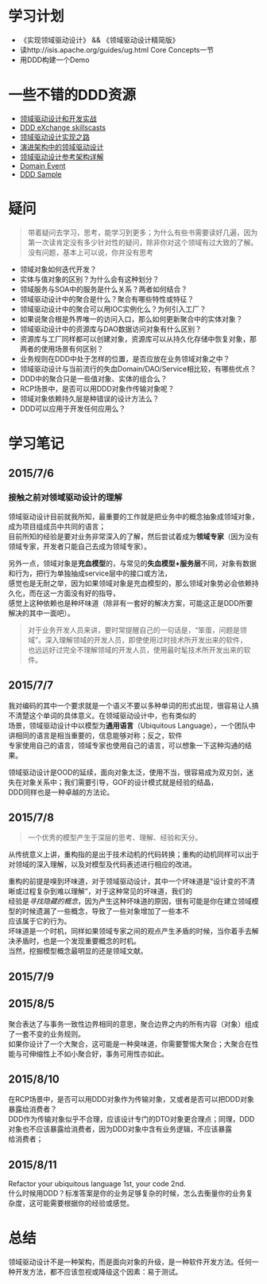 # 学习计划 
+ 《实现领域驱动设计》 && 《领域驱动设计精简版》
+ 读http://isis.apache.org/guides/ug.html Core Concepts一节
+ 用DDD构建一个Demo

# 一些不错的DDD资源
+ [领域驱动设计和开发实战](http://www.infoq.com/cn/articles/ddd-in-practice)
+ [DDD eXchange skillscasts](https://skillsmatter.com/conferences/6453-ddd-exchange-2015#skillscasts)
+ [领域驱动设计实现之路](http://www.infoq.com/cn/articles/implementation-road-of-domain-driven-design?utm_source=infoq&utm_medium=related_content_link&utm_campaign=relatedContent_articles_clk)
+ [演进架构中的领域驱动设计](http://www.infoq.com/cn/articles/ddd-evolving-architecture)
+ [领域驱动设计参考架构详解](http://blog.csdn.net/bluishglc/article/details/6681253)
+ [Domain Event](http://martinfowler.com/eaaDev/DomainEvent.html)
+ [DDD Sample](http://dddsample.sourceforge.net/)

# 疑问
> 带着疑问去学习，思考，能学习到更多；为什么有些书需要读好几遍，因为第一次读肯定没有多少针对性的疑问，除非你对这个领域有过大致的了解。  
> 没有问题，基本上可以说，你并没有思考

+ 领域对象如何迭代开发？
+ 实体与值对象的区别？为什么会有这种划分？
+ 领域服务与SOA中的服务是什么关系？两者如何结合？
+ 领域驱动设计中的聚合是什么？聚合有哪些特性或特征？
+ 领域驱动设计中的聚合可以用IOC实例化么？为何引入工厂？
+ 如果说聚合根是外界唯一的访问入口，那么如何更新聚合中的实体对象？
+ 领域驱动设计中的资源库与DAO数据访问对象有什么区别？
+ 资源库与工厂同样都可以创建对象，资源库可以从持久化存储中恢复对象，那两者的使用场景有何区别？
+ 业务规则在DDD中处于怎样的位置，是否应放在业务领域对象之中？
+ 领域驱动设计与当前流行的失血Domain/DAO/Service相比较，有哪些优点？
+ DDD中的聚合只是一些值对象、实体的组合么？
+ RCP场景中，是否可以用DDD对象作传输对象呢？
+ 领域对象依赖持久层是种错误的设计方法么？
+ DDD可以应用于开发任何应用么？

# 学习笔记
## 2015/7/6
### 接触之前对领域驱动设计的理解

  领域驱动设计目前就我所知，最重要的工作就是把业务中的概念抽象成领域对象，成为项目组成员中共同的语言；  
  目前所知的经验是要对业务非常深入的了解，然后尝试着成为**领域专家**（因为没有领域专家，开发者只能自己去成为领域专家）。

  另外一点，领域对象是**充血模型**的，与常见的**失血模型+服务层**不同，对象有数据和行为，把行为单独抽成service层中的接口或方法，  
  感觉也是无耐之举，因为如果领域对象是充血模型的，那么领域对象势必会依赖持久化，而在这一方面没有好的指导，  
  感觉上这种依赖也是种坏味道（除非有一套好的解决方案，可能这正是DDD所要解决的其中一面吧）。

> 对于业务开发人员来讲，要时常提醒自己的一句话是，“笨蛋，问题是领域”。深入理解领域的开发人员，即使使用过时技术所开发出来的软件，  
> 也远远好过完全不理解领域的开发人员，使用最时髦技术所开发出来的软件。  

## 2015/7/7
  我对编码的其中一个要求就是一个语义不要以多种单词的形式出现，很容易让人搞不清楚这个单词的具体意义。在领域驱动设计中，也有类似的  
  场景，领域驱动设计中以模型为**通用语言**（Ubiquitous Language），一个团队中讲相同的语言是相当重要的，信息能够对称；反之，软件  
  专家使用自己的语言，领域专家也使用自己的语言，可以想象一下这种沟通的结果。  

  领域驱动设计是OOD的延续，面向对象太泛，使用不当，很容易成为双刃剑，迷失在对象关系中；我们需要引导，GOF的设计模式就是经验的结晶，  
  DDD同样也是一种卓越的方法论。

## 2015/7/8
> 一个优秀的模型产生于深层的思考、理解、经验和天分。  

  从传统意义上讲，重构指的是出于技术动机的代码转换；重构的动机同样可以出于对领域的深入理解，以及对模型及代码表述进行相应的改进。  

  重构的前提是嗅到坏味道，对于领域驱动设计，其中一个坏味道是“设计变的不清晰或过程复杂到难以理解”，对于这种常见的坏味道，我们的  
  经验是*寻找隐藏的概念*，因为产生这种坏味道的原因，很有可能是你在建立领域模型的时候遗漏了一些概念，导致了一些对象增加了一些本不  
  应该属于它的行为。  
  坏味道是一个时机，同样如果领域专家之间的观点产生矛盾的时候，当你着手去解决矛盾时，也是一个发现重要概念的时机。  
  当然，挖掘模型概念最明显的还是领域文献。  

## 2015/7/9
## 2015/8/5
  聚合表达了与事务一致性边界相同的意思，聚合边界之内的所有内容（对象）组成了一套不变的业务规则。  
  如果你设计了一个大聚合，这可能是一种臭味道，你需要警惕大聚合；大聚合在性能与可伸缩性上不如小聚合好，事务可用性亦如此。 
## 2015/8/10
  在RCP场景中，是否可以用DDD对象作为传输对象，又或者是否可以把DDD对象暴露给消费者？  
  DDD作为传输对象似乎不合理，应该设计专门的DTO对象更合理点；同理，DDD对象也不应该暴露给消费者，因为DDD对象中含有业务逻辑，不应该暴露  
  给消费者；
## 2015/8/11
  Refactor your ubiquitous language 1st, your code 2nd.  
  什么时候用DDD？标准答案是你的业务足够复杂的时候，怎么去衡量你的业务复杂度，这可能需要根据你的经验或感觉。  

    
# 总结
  领域驱动设计不是一种架构，而是面向对象的升级，是一种软件开发方法。任何一种开发方法，都不应该忽视或降级这个因素：易于测试。